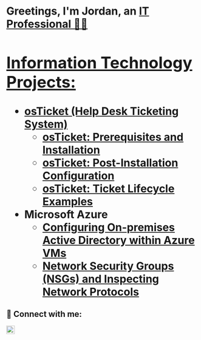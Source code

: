 <h1>Greetings, I'm Jordan, an <a href="https://www.linkedin.com/in/jordan-moore-59a580306/">IT Professional 👋🏼

<h2> Information Technology Projects:</h2>

- <b>osTicket (Help Desk Ticketing System)</b>
  - [osTicket: Prerequisites and Installation](https://github.com/JordanIsaiah03/osticket-prereqs)
  - [osTicket: Post-Installation Configuration](https://github.com/JordanIsaiah03/post-install-config)
  - [osTicket: Ticket Lifecycle Examples](https://github.com/JordanIsaiah03/ticket-lifecycle)
- <b>Microsoft Azure</b>
  - [Configuring On-premises Active Directory within Azure VMs](https://github.com/JordanIsaiah03/configure-ad)
  - [Network Security Groups (NSGs) and Inspecting Network Protocols](https://github.com/JordanIsaiah03/azure-network-protocols)

<h2> 📲 Connect with me:</h2>

[<img align="left" alt="Jordan | LinkedIn" width="22px" src="https://cdn.jsdelivr.net/npm/simple-icons@v3/icons/linkedin.svg" />][linkedin]

[linkedin]: https://linkedin.com/in/jordan-moore-59a580306






